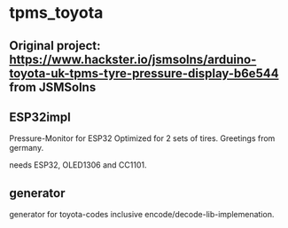 # tpms_toyota

## Original project: https://www.hackster.io/jsmsolns/arduino-toyota-uk-tpms-tyre-pressure-display-b6e544 from JSMSolns

## ESP32impl
Pressure-Monitor for ESP32
Optimized for 2 sets of tires. Greetings from germany.

needs ESP32, OLED1306 and CC1101.


## generator 
generator for toyota-codes inclusive encode/decode-lib-implemenation.

